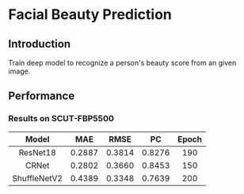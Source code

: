 # Facial Beauty Prediction

## Introduction
Train deep model to recognize a person's beauty score from an given image.


## Performance
### Results on SCUT-FBP5500
| Model | MAE | RMSE | PC | Epoch |
| :---: | :---: | :---: | :---: | :---: |
| ResNet18 | 0.2887 | 0.3814 | 0.8276 | 190 |
| CRNet | 0.2802 | 0.3660 | 0.8453 | 150 |
| ShuffleNetV2 | 0.4389 | 0.3348 | 0.7639 | 200 |